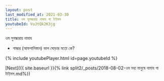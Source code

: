 ```yaml
---
layout: post
last_modified_at: 2021-03-30
title: ওম সুগন্ধারায় নামায গা টাইমস
youtubeId: VuJtQk2K3jg
---
```

 
 
 ওম সুগন্ধারায় নামায  
 
 -  গান্ধার (আফগানিস্তান) ভাল ঘোড়ার মতো কে? 
 
  
 
  
 
 
 
 
 
 


{% include youtubePlayer.html id=page.youtubeId %}
 
[Next]({{ site.baseurl }}{% link  split2/_posts/2018-08-02-ওম মহা মানুষে নামায গা টাইমস.md%})
 
